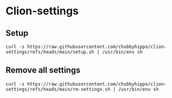 # Clion-settings
## Setup
```
curl -s https://raw.githubusercontent.com/chubbyhippo/clion-settings/refs/heads/main/setup.sh | /usr/bin/env sh
```
## Remove all settings
```
curl -s https://raw.githubusercontent.com/chubbyhippo/clion-settings/refs/heads/main/rm-settings.sh | /usr/bin/env sh
```
